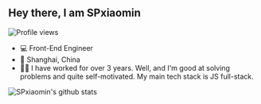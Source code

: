 ## Hey there, I am SPxiaomin

![Profile views](https://komarev.com/ghpvc/?username=SPxiaomin)

- 💻 Front-End Engineer
- 📍 Shanghai, China
- 🙎‍♂️ I have worked for over 3 years. Well, and I'm good at solving problems and quite self-motivated. My main tech stack is JS full-stack.

![SPxiaomin's github stats](https://github-readme-stats.vercel.app/api?username=SPxiaomin&show_icons=true)
